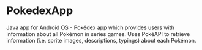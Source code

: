 # PokedexApp
Java app for Android OS - Pokédex app which provides users with information about all Pokémon in series games. Uses PokéAPI to retrieve information (i.e. sprite images, descriptions, typings) about each Pokémon.
